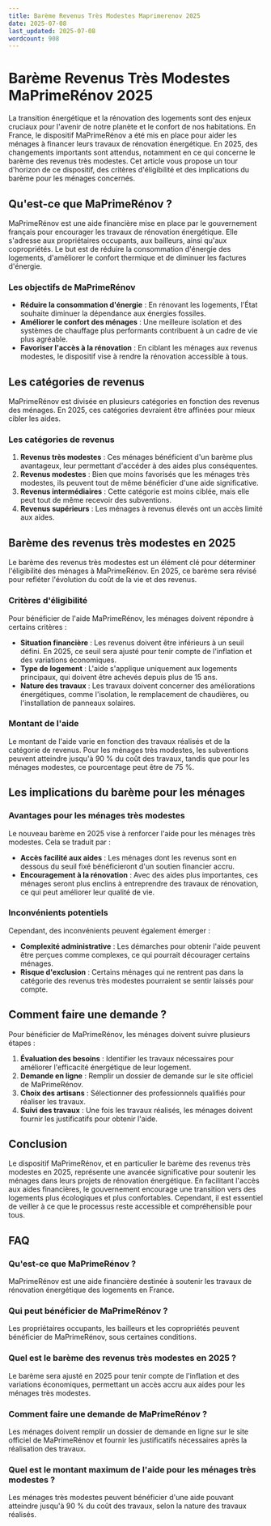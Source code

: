 ```yaml
---
title: Barème Revenus Très Modestes Maprimerenov 2025
date: 2025-07-08
last_updated: 2025-07-08
wordcount: 908
---
```


# Barème Revenus Très Modestes MaPrimeRénov 2025

La transition énergétique et la rénovation des logements sont des enjeux cruciaux pour l'avenir de notre planète et le confort de nos habitations. En France, le dispositif MaPrimeRénov a été mis en place pour aider les ménages à financer leurs travaux de rénovation énergétique. En 2025, des changements importants sont attendus, notamment en ce qui concerne le barème des revenus très modestes. Cet article vous propose un tour d'horizon de ce dispositif, des critères d'éligibilité et des implications du barème pour les ménages concernés.

## Qu'est-ce que MaPrimeRénov ?

MaPrimeRénov est une aide financière mise en place par le gouvernement français pour encourager les travaux de rénovation énergétique. Elle s'adresse aux propriétaires occupants, aux bailleurs, ainsi qu'aux copropriétés. Le but est de réduire la consommation d'énergie des logements, d'améliorer le confort thermique et de diminuer les factures d'énergie.

### Les objectifs de MaPrimeRénov

- **Réduire la consommation d'énergie** : En rénovant les logements, l'État souhaite diminuer la dépendance aux énergies fossiles.
- **Améliorer le confort des ménages** : Une meilleure isolation et des systèmes de chauffage plus performants contribuent à un cadre de vie plus agréable.
- **Favoriser l'accès à la rénovation** : En ciblant les ménages aux revenus modestes, le dispositif vise à rendre la rénovation accessible à tous.

## Les catégories de revenus

MaPrimeRénov est divisée en plusieurs catégories en fonction des revenus des ménages. En 2025, ces catégories devraient être affinées pour mieux cibler les aides.

### Les catégories de revenus

1. **Revenus très modestes** : Ces ménages bénéficient d'un barème plus avantageux, leur permettant d'accéder à des aides plus conséquentes.
2. **Revenus modestes** : Bien que moins favorisés que les ménages très modestes, ils peuvent tout de même bénéficier d'une aide significative.
3. **Revenus intermédiaires** : Cette catégorie est moins ciblée, mais elle peut tout de même recevoir des subventions.
4. **Revenus supérieurs** : Les ménages à revenus élevés ont un accès limité aux aides.

## Barème des revenus très modestes en 2025

Le barème des revenus très modestes est un élément clé pour déterminer l'éligibilité des ménages à MaPrimeRénov. En 2025, ce barème sera révisé pour refléter l'évolution du coût de la vie et des revenus.

### Critères d'éligibilité

Pour bénéficier de l'aide MaPrimeRénov, les ménages doivent répondre à certains critères :

- **Situation financière** : Les revenus doivent être inférieurs à un seuil défini. En 2025, ce seuil sera ajusté pour tenir compte de l'inflation et des variations économiques.
- **Type de logement** : L'aide s'applique uniquement aux logements principaux, qui doivent être achevés depuis plus de 15 ans.
- **Nature des travaux** : Les travaux doivent concerner des améliorations énergétiques, comme l'isolation, le remplacement de chaudières, ou l'installation de panneaux solaires.

### Montant de l'aide

Le montant de l'aide varie en fonction des travaux réalisés et de la catégorie de revenus. Pour les ménages très modestes, les subventions peuvent atteindre jusqu'à 90 % du coût des travaux, tandis que pour les ménages modestes, ce pourcentage peut être de 75 %.

## Les implications du barème pour les ménages

### Avantages pour les ménages très modestes

Le nouveau barème en 2025 vise à renforcer l'aide pour les ménages très modestes. Cela se traduit par :

- **Accès facilité aux aides** : Les ménages dont les revenus sont en dessous du seuil fixé bénéficieront d'un soutien financier accru.
- **Encouragement à la rénovation** : Avec des aides plus importantes, ces ménages seront plus enclins à entreprendre des travaux de rénovation, ce qui peut améliorer leur qualité de vie.

### Inconvénients potentiels

Cependant, des inconvénients peuvent également émerger :

- **Complexité administrative** : Les démarches pour obtenir l'aide peuvent être perçues comme complexes, ce qui pourrait décourager certains ménages.
- **Risque d'exclusion** : Certains ménages qui ne rentrent pas dans la catégorie des revenus très modestes pourraient se sentir laissés pour compte.

## Comment faire une demande ?

Pour bénéficier de MaPrimeRénov, les ménages doivent suivre plusieurs étapes :

1. **Évaluation des besoins** : Identifier les travaux nécessaires pour améliorer l'efficacité énergétique de leur logement.
2. **Demande en ligne** : Remplir un dossier de demande sur le site officiel de MaPrimeRénov.
3. **Choix des artisans** : Sélectionner des professionnels qualifiés pour réaliser les travaux.
4. **Suivi des travaux** : Une fois les travaux réalisés, les ménages doivent fournir les justificatifs pour obtenir l'aide.

## Conclusion

Le dispositif MaPrimeRénov, et en particulier le barème des revenus très modestes en 2025, représente une avancée significative pour soutenir les ménages dans leurs projets de rénovation énergétique. En facilitant l'accès aux aides financières, le gouvernement encourage une transition vers des logements plus écologiques et plus confortables. Cependant, il est essentiel de veiller à ce que le processus reste accessible et compréhensible pour tous.

## FAQ

### Qu'est-ce que MaPrimeRénov ?

MaPrimeRénov est une aide financière destinée à soutenir les travaux de rénovation énergétique des logements en France.

### Qui peut bénéficier de MaPrimeRénov ?

Les propriétaires occupants, les bailleurs et les copropriétés peuvent bénéficier de MaPrimeRénov, sous certaines conditions.

### Quel est le barème des revenus très modestes en 2025 ?

Le barème sera ajusté en 2025 pour tenir compte de l'inflation et des variations économiques, permettant un accès accru aux aides pour les ménages très modestes.

### Comment faire une demande de MaPrimeRénov ?

Les ménages doivent remplir un dossier de demande en ligne sur le site officiel de MaPrimeRénov et fournir les justificatifs nécessaires après la réalisation des travaux.

### Quel est le montant maximum de l'aide pour les ménages très modestes ?

Les ménages très modestes peuvent bénéficier d'une aide pouvant atteindre jusqu'à 90 % du coût des travaux, selon la nature des travaux réalisés.